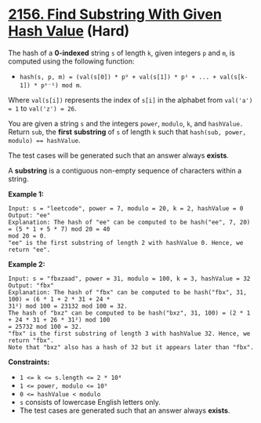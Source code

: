 # [2156. Find Substring With Given Hash Value][link] (Hard)

[link]: https://leetcode.com/problems/find-substring-with-given-hash-value/

The hash of a **0-indexed** string `s` of length `k`, given integers `p` and `m`, is computed using
the following function:

- `hash(s, p, m) = (val(s[0]) * p⁰ + val(s[1]) * p¹ + ... + val(s[k-1]) * pᵏ⁻¹) mod m`.

Where `val(s[i])` represents the index of `s[i]` in the alphabet from `val('a') = 1` to `val('z') =
26`.

You are given a string `s` and the integers `power`, `modulo`, `k`, and `hashValue.` Return `sub`,
the **first** **substring** of  `s` of length  `k` such that  `hash(sub, power, modulo) ==
hashValue`.

The test cases will be generated such that an answer always **exists**.

A **substring** is a contiguous non-empty sequence of characters within a string.

**Example 1:**

```
Input: s = "leetcode", power = 7, modulo = 20, k = 2, hashValue = 0
Output: "ee"
Explanation: The hash of "ee" can be computed to be hash("ee", 7, 20) = (5 * 1 + 5 * 7) mod 20 = 40
mod 20 = 0.
"ee" is the first substring of length 2 with hashValue 0. Hence, we return "ee".
```

**Example 2:**

```
Input: s = "fbxzaad", power = 31, modulo = 100, k = 3, hashValue = 32
Output: "fbx"
Explanation: The hash of "fbx" can be computed to be hash("fbx", 31, 100) = (6 * 1 + 2 * 31 + 24 *
31²) mod 100 = 23132 mod 100 = 32.
The hash of "bxz" can be computed to be hash("bxz", 31, 100) = (2 * 1 + 24 * 31 + 26 * 31²) mod 100
= 25732 mod 100 = 32.
"fbx" is the first substring of length 3 with hashValue 32. Hence, we return "fbx".
Note that "bxz" also has a hash of 32 but it appears later than "fbx".
```

**Constraints:**

- `1 <= k <= s.length <= 2 * 10⁴`
- `1 <= power, modulo <= 10⁹`
- `0 <= hashValue < modulo`
- `s` consists of lowercase English letters only.
- The test cases are generated such that an answer always **exists**.
